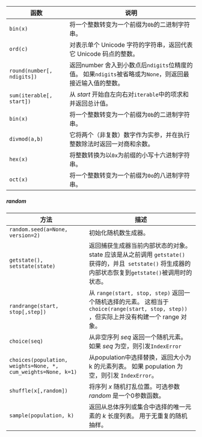 

| 函数                       | 说明                                                         |
| -------------------------- | ------------------------------------------------------------ |
| `bin(x)`                   | 将一个整数转变为一个前缀为`0b`的二进制字符串。               |
| `ord(c)`                   | 对表示单个 Unicode 字符的字符串，返回代表它 Unicode 码点的整数。 |
| `round(number[, ndigits])` | 返回number 舍入到小数点后`ndigits`位精度的值。 如果`ndigits`被省略或为`None`，则返回最接近输入值的整数。 |
| `sum(iterable[, start])`   | 从 *start* 开始自左向右对`iterable`中的项求和并返回总计值。  |
| `bin(x)`                   | 将一个整数转变为一个前缀为`0b`的二进制字符串。               |
| `divmod(a,b)`              | 它将两个（非复数）数字作为实参，并在执行整数除法时返回一对商和余数。 |
| `hex(x)`                   | 将整数转换为以`0x`为前缀的小写十六进制字符串。               |
| `oct(x)`                   | 将一个整数转变为一个前缀为`0o`的八进制字符串。               |

##### random

| 方法                                                         | 描述                                                         |
| ------------------------------------------------------------ | ------------------------------------------------------------ |
| `random.seed(a=None, version=2)`                             | 初始化随机数生成器。                                         |
| `getstate(), setstate(state)`                                | 返回捕获生成器当前内部状态的对象。state 应该是从之前调用 `getstate() `获得的，并且` setstate()` 将生成器的内部状态恢复到` getstate() `被调用时的状态。 |
| `randrange(start, stop[,step])`                              | 从 `range(start, stop, step)` 返回一个随机选择的元素。 这相当于 `choice(range(start, stop, step))` ，但实际上并没有构建一个 range 对象。 |
| `choice(seq)`                                                | 从非空序列 *seq* 返回一个随机元素。 如果 *seq* 为空，则引发`IndexError` |
| `choices(population, weights=None, *, cum_weights=None, k=1)` | 从population中选择替换，返回大小为 k 的元素列表。 如果 population 为空，则引发 `IndexError`。 |
| `shuffle(x[,random])`                                        | 将序列 *x* 随机打乱位置。可选参数 *random* 是一个0参数函数。 |
| `sample(population, k)`                                      | 返回从总体序列或集合中选择的唯一元素的 *k* 长度列表。 用于无重复的随机抽样。 |


